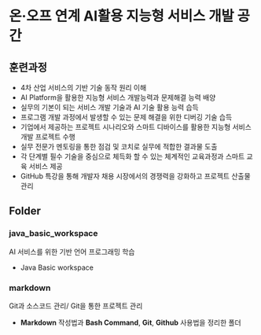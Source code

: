 # 온·오프 연계 AI활용 지능형 서비스 개발 공간



## 훈련과정

* 4차 산업 서비스의 기반 기술 동작 원리 이해
* AI Platform을 활용한 지능형 서비스 개발능력과 문제해결 능력 배양
* 실무의 기본이 되는 서비스 개발 기술과 AI 기술 활용 능력 습득
* 프로그램 개발 과정에서 발생할 수 있는 문제 해결을 위한 디버깅 기술 습득
* 기업에서 제공하는 프로젝트 시나리오와 스마트 디바이스를 활용한 지능형 서비스 개발 프로젝트 수행
* 실무 전문가 멘토링을 통한 점검 및 코치로 실무에 적합한 결과물 도출 
* 각 단계별 필수 기술을 중심으로 체득화 할 수 있는 체계적인 교육과정과 스마트 교육 서비스 제공
* GitHub 특강을 통해 개발자 채용 시장에서의 경쟁력을 강화하고 프로젝트 산출물 관리



## Folder

### java_basic_workspace

AI 서비스를 위한 기반 언어 프로그래밍 학습 

* Java Basic workspace 



### markdown

Git과 소스코드 관리/ Git을 통한 프로젝트 관리

* **Markdown** 작성법과 **Bash Command**, **Git**, **Github** 사용법을 정리한 폴더

